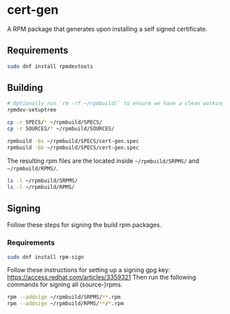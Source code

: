 # cert-gen

A RPM package that generates upon installing a self signed certificate.

## Requirements

```bash
sudo dnf install rpmdevtools
```

## Building

```bash
# Optionally run `rm -rf ~/rpmbuild/` to ensure we have a clean working directory. 
rpmdev-setuptree

cp -r SPECS/* ~/rpmbuild/SPECS/
cp -r SOURCES/* ~/rpmbuild/SOURCES/

rpmbuild -bs ~/rpmbuild/SPECS/cert-gen.spec
rpmbuild -bb ~/rpmbuild/SPECS/cert-gen.spec
```

The resulting rpm files are the located inside `~/rpmbuild/SRPMS/` and `~/rpmbuild/RPMS/`.

```bash
ls -l ~/rpmbuild/SRPMS/
ls -l ~/rpmbuild/RPMS/
```

## Signing

Follow these steps for signing the build rpm packages.

### Requirements

```bash
sudo dnf install rpm-sign
```

Follow these instructions for setting up a signing gpg key: https://access.redhat.com/articles/3359321
Then run the following commands for signing all (source-)rpms.
```bash
rpm --addsign ~/rpmbuild/SRPMS/**.rpm
rpm --addsign ~/rpmbuild/RPMS/**/*.rpm
```
